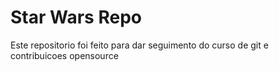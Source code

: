 # Star Wars Repo

Este repositorio foi feito para dar seguimento do curso de git e contribuicoes opensource


